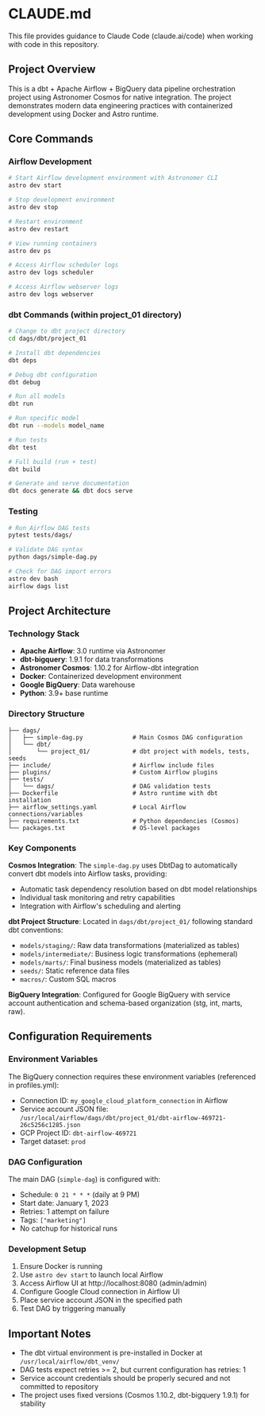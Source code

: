 # CLAUDE.md

This file provides guidance to Claude Code (claude.ai/code) when working with code in this repository.

## Project Overview

This is a dbt + Apache Airflow + BigQuery data pipeline orchestration project using Astronomer Cosmos for native integration. The project demonstrates modern data engineering practices with containerized development using Docker and Astro runtime.

## Core Commands

### Airflow Development
```bash
# Start Airflow development environment with Astronomer CLI
astro dev start

# Stop development environment  
astro dev stop

# Restart environment
astro dev restart

# View running containers
astro dev ps

# Access Airflow scheduler logs
astro dev logs scheduler

# Access Airflow webserver logs
astro dev logs webserver
```

### dbt Commands (within project_01 directory)
```bash
# Change to dbt project directory
cd dags/dbt/project_01

# Install dbt dependencies
dbt deps

# Debug dbt configuration
dbt debug

# Run all models
dbt run

# Run specific model
dbt run --models model_name

# Run tests
dbt test

# Full build (run + test)
dbt build

# Generate and serve documentation
dbt docs generate && dbt docs serve
```

### Testing
```bash
# Run Airflow DAG tests
pytest tests/dags/

# Validate DAG syntax
python dags/simple-dag.py

# Check for DAG import errors
astro dev bash
airflow dags list
```

## Project Architecture

### Technology Stack
- **Apache Airflow**: 3.0 runtime via Astronomer
- **dbt-bigquery**: 1.9.1 for data transformations
- **Astronomer Cosmos**: 1.10.2 for Airflow-dbt integration
- **Docker**: Containerized development environment
- **Google BigQuery**: Data warehouse
- **Python**: 3.9+ base runtime

### Directory Structure
```
├── dags/
│   ├── simple-dag.py              # Main Cosmos DAG configuration
│   └── dbt/
│       └── project_01/            # dbt project with models, tests, seeds
├── include/                       # Airflow include files
├── plugins/                       # Custom Airflow plugins
├── tests/
│   └── dags/                      # DAG validation tests
├── Dockerfile                     # Astro runtime with dbt installation
├── airflow_settings.yaml          # Local Airflow connections/variables
├── requirements.txt               # Python dependencies (Cosmos)
└── packages.txt                   # OS-level packages
```

### Key Components

**Cosmos Integration**: The `simple-dag.py` uses DbtDag to automatically convert dbt models into Airflow tasks, providing:
- Automatic task dependency resolution based on dbt model relationships
- Individual task monitoring and retry capabilities
- Integration with Airflow's scheduling and alerting

**dbt Project Structure**: Located in `dags/dbt/project_01/` following standard dbt conventions:
- `models/staging/`: Raw data transformations (materialized as tables)
- `models/intermediate/`: Business logic transformations (ephemeral)
- `models/marts/`: Final business models (materialized as tables)
- `seeds/`: Static reference data files
- `macros/`: Custom SQL macros

**BigQuery Integration**: Configured for Google BigQuery with service account authentication and schema-based organization (stg, int, marts, raw).

## Configuration Requirements

### Environment Variables
The BigQuery connection requires these environment variables (referenced in profiles.yml):
- Connection ID: `my_google_cloud_platform_connection` in Airflow
- Service account JSON file: `/usr/local/airflow/dags/dbt/project_01/dbt-airflow-469721-26c5256c1285.json`
- GCP Project ID: `dbt-airflow-469721`
- Target dataset: `prod`

### DAG Configuration
The main DAG (`simple-dag`) is configured with:
- Schedule: `0 21 * * *` (daily at 9 PM)
- Start date: January 1, 2023
- Retries: 1 attempt on failure
- Tags: `["marketing"]`
- No catchup for historical runs

### Development Setup
1. Ensure Docker is running
2. Use `astro dev start` to launch local Airflow
3. Access Airflow UI at http://localhost:8080 (admin/admin)
4. Configure Google Cloud connection in Airflow UI
5. Place service account JSON in the specified path
6. Test DAG by triggering manually

## Important Notes

- The dbt virtual environment is pre-installed in Docker at `/usr/local/airflow/dbt_venv/`
- DAG tests expect retries >= 2, but current configuration has retries: 1
- Service account credentials should be properly secured and not committed to repository
- The project uses fixed versions (Cosmos 1.10.2, dbt-bigquery 1.9.1) for stability